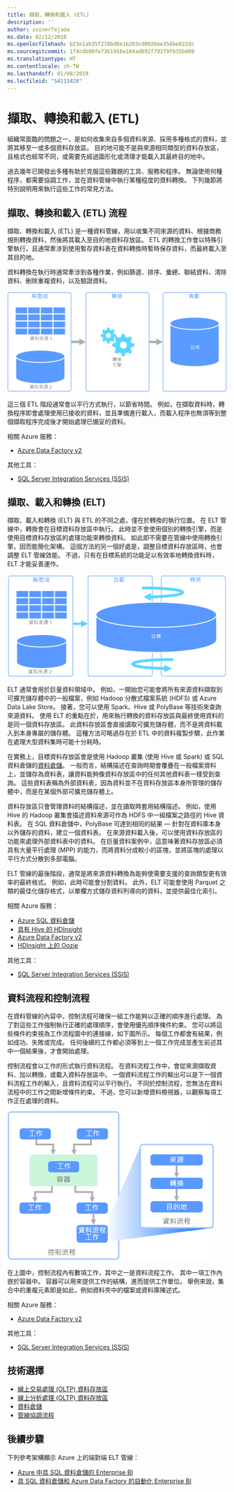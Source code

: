 ```yaml
---
title: 擷取、轉換和載入 (ETL)
description: ''
author: zoinerTejada
ms.date: 02/12/2018
ms.openlocfilehash: b23e1ab35f278bd8e1b203cd0026ee356be022dc
ms.sourcegitcommit: 1f4cdb08fe73b1956e164ad692f792f9f635b409
ms.translationtype: HT
ms.contentlocale: zh-TW
ms.lasthandoff: 01/08/2019
ms.locfileid: "54113428"
---
```

# <a name="extract-transform-and-load-etl"></a>擷取、轉換和載入 (ETL)

組織常面臨的問題之一，是如何收集來自多個資料來源、採用多種格式的資料，並將其移至一或多個資料存放區。 目的地可能不是與來源相同類型的資料存放區，且格式也經常不同，或需要先經過圖形化或清理才能載入其最終目的地中。

過去幾年已開發出多種有助於克服這些難題的工具、服務和程序。 無論使用何種程序，都需要協調工作，並在資料管線中執行某種程度的資料轉換。 下列幾節將特別說明用來執行這些工作的常見方法。

## <a name="extract-transform-and-load-etl-process"></a>擷取、轉換和載入 (ETL) 流程

擷取、轉換和載入 (ETL) 是一種資料管線，用以收集不同來源的資料、根據商務規則轉換資料，然後將其載入至目的地資料存放區。 ETL 的轉換工作會以特殊引擎執行，且通常牽涉到使用暫存資料表在資料轉換時暫時保存資料，而最終載入至其目的地。

資料轉換在執行時通常牽涉到各種作業，例如篩選、排序、彙總、聯結資料、清除資料、刪除重複資料，以及驗證資料。

![擷取-轉換-載入 (ETL) 程序](../images/etl.png)

這三個 ETL 階段通常會以平行方式執行，以節省時間。 例如，在擷取資料時，轉換程序即會處理使用已接收的資料，並且準備進行載入，而載入程序也無須等到整個擷取程序完成後才開始處理已備妥的資料。

相關 Azure 服務：

- [Azure Data Factory v2](https://azure.microsoft.com/services/data-factory/)

其他工具：

- [SQL Server Integration Services (SSIS)](/sql/integration-services/sql-server-integration-services)

## <a name="extract-load-and-transform-elt"></a>擷取、載入和轉換 (ELT)

擷取、載入和轉換 (ELT) 與 ETL 的不同之處，僅在於轉換的執行位置。 在 ELT 管線中，轉換會在目標資料存放區中執行。 此時並不會使用個別的轉換引擎，而是使用目標資料存放區的處理功能來轉換資料。 如此即不需要在管線中使用轉換引擎，因而能簡化架構。 這個方法的另一個好處是，調整目標資料存放區時，也會調整 ELT 管線效能。 不過，只有在目標系統的功能足以有效率地轉換資料時，ELT 才能妥善運作。

![擷取-載入-轉換 (ELT) 程序](../images/elt.png)

ELT 通常會用於巨量資料領域中。 例如，一開始您可能會將所有來源資料擷取到可擴充儲存體中的一般檔案，例如 Hadoop 分散式檔案系統 (HDFS) 或 Azure Data Lake Store。 接著，您可以使用 Spark、Hive 或 PolyBase 等技術來查詢來源資料。 使用 ELT 的重點在於，用來執行轉換的資料存放區與最終使用資料的是同一個資料存放區。 此資料存放區會直接讀取可擴充儲存體，而不是將資料載入到本身專屬的儲存體。 這種方法可略過存在於 ETL 中的資料複製步驟，此作業在處理大型資料集時可能十分耗時。

在實務上，目標資料存放區會是使用 Hadoop 叢集 (使用 Hive 或 Spark) 或 SQL 資料倉儲的[資料倉儲](./data-warehousing.md)。 一般而言，結構描述在查詢時期會覆疊在一般檔案資料上，並儲存為資料表，讓資料能夠像資料存放區中的任何其他資料表一樣受到查詢。 這些資料表稱為外部資料表，因為資料並不在資料存放區本身所管理的儲存體中，而是在某個外部可擴充儲存體上。

資料存放區只會管理資料的結構描述，並在讀取時套用結構描述。 例如，使用 Hive 的 Hadoop 叢集會描述資料來源可作為 HDFS 中一組檔案之路徑的 Hive 資料表。 在 SQL 資料倉儲中，PolyBase 可達到相同的結果 &mdash; 針對在資料庫本身以外儲存的資料，建立一個資料表。 在來源資料載入後，可以使用資料存放區的功能來處理外部資料表中的資料。 在巨量資料案例中，這意味著資料存放區必須具有大量平行處理 (MPP) 的能力，而將資料分成較小的區塊，並將區塊的處理以平行方式分散到多部電腦。

ELT 管線的最後階段，通常是將來源資料轉換為能夠使需要支援的查詢類型更有效率的最終格式。 例如，此時可能會分割資料。 此外，ELT 可能會使用 Parquet 之類的最佳化儲存格式，以單欄方式儲存資料列導向的資料，並提供最佳化索引。

相關 Azure 服務：

- [Azure SQL 資料倉儲](/azure/sql-data-warehouse/sql-data-warehouse-overview-what-is)
- [具有 Hive 的 HDInsight](/azure/hdinsight/hadoop/hdinsight-use-hive)
- [Azure Data Factory v2](https://azure.microsoft.com/services/data-factory/)
- [HDInsight 上的 Oozie](/azure/hdinsight/hdinsight-use-oozie-linux-mac)

其他工具：

- [SQL Server Integration Services (SSIS)](/sql/integration-services/sql-server-integration-services)

## <a name="data-flow-and-control-flow"></a>資料流程和控制流程

在資料管線的內容中，控制流程可確保一組工作能夠以正確的順序進行處理。 為了對這些工作強制執行正確的處理順序，會使用優先順序條件約束。 您可以將這些條件約束視為工作流程圖中的連接線，如下圖所示。 每個工作都會有結果，例如成功、失敗或完成。 任何後續的工作都必須等到上一個工作完成並產生前述其中一個結果後，才會開始處理。

控制流程會以工作的形式執行資料流程。 在資料流程工作中，會從來源擷取資料、加以轉換，或載入資料存放區中。 一個資料流程工作的輸出可以是下一個資料流程工作的輸入，且資料流程可以平行執行。 不同於控制流程，您無法在資料流程中的工作之間新增條件約束。 不過，您可以新增資料檢視器，以觀察每項工作正在處理的資料。

![控制流程中以工作的形式執行的資料流程](../images/control-flow-data-flow.png)

在上圖中，控制流程內有數項工作，其中之一是資料流程工作。 其中一項工作內嵌於容器中。 容器可以用來提供工作的結構，進而提供工作單位。 舉例來說，集合中的重複元素即是如此，例如資料夾中的檔案或資料庫陳述式。

相關 Azure 服務：

- [Azure Data Factory v2](https://azure.microsoft.com/services/data-factory/)

其他工具：

- [SQL Server Integration Services (SSIS)](/sql/integration-services/sql-server-integration-services)

## <a name="technology-choices"></a>技術選擇

- [線上交易處理 (OLTP) 資料存放區](./online-transaction-processing.md#oltp-in-azure)
- [線上分析處理 (OLTP) 資料存放區](./online-analytical-processing.md#olap-in-azure)
- [資料倉儲](./data-warehousing.md)
- [管線協調流程](../technology-choices/pipeline-orchestration-data-movement.md)

## <a name="next-steps"></a>後續步驟

下列參考架構顯示 Azure 上的端對端 ELT 管線：

- [Azure 中具 SQL 資料倉儲的 Enterprise BI](../../reference-architectures/data/enterprise-bi-sqldw.md)
- [具 SQL 資料倉儲和 Azure Data Factory 的自動化 Enterprise BI](../../reference-architectures/data/enterprise-bi-adf.md)